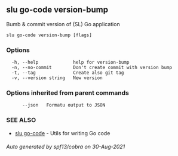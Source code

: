 ## slu go-code version-bump

Bumb & commit version of (SL) Go application

```
slu go-code version-bump [flags]
```

### Options

```
  -h, --help             help for version-bump
  -n, --no-commit        Don't create commit with version bump
  -t, --tag              Create also git tag
  -v, --version string   New version
```

### Options inherited from parent commands

```
      --json   Formatu output to JSON
```

### SEE ALSO

* [slu go-code](slu_go-code.md)	 - Utils for writing Go code

###### Auto generated by spf13/cobra on 30-Aug-2021
